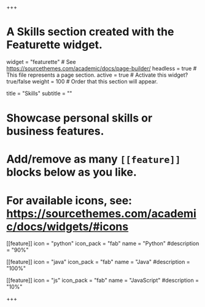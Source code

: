 +++
# A Skills section created with the Featurette widget.
widget = "featurette"  # See https://sourcethemes.com/academic/docs/page-builder/
headless = true  # This file represents a page section.
active = true  # Activate this widget? true/false
weight = 100  # Order that this section will appear.

title = "Skills"
subtitle = ""

# Showcase personal skills or business features.
# 
# Add/remove as many `[[feature]]` blocks below as you like.
# 
# For available icons, see: https://sourcethemes.com/academic/docs/widgets/#icons

[[feature]]
  icon = "python"
  icon_pack = "fab"
  name = "Python"
  #description = "90%"

[[feature]]
  icon = "java"
  icon_pack = "fab"
  name = "Java"
  #description = "100%"  
  
[[feature]]
  icon = "js"
  icon_pack = "fab"
  name = "JavaScript"
  #description = "10%"

+++
